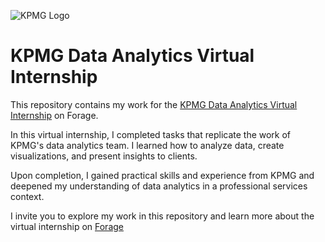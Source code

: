 ![KPMG Logo](https://d1yjjnpx0p53s8.cloudfront.net/styles/logo-thumbnail/s3/092016/untitled-2_79.jpg?itok=lm5Jwrdh)

# KPMG Data Analytics Virtual Internship

This repository contains my work for the [KPMG Data Analytics Virtual Internship](https://www.theforage.com/virtual-internships/theme/m7W4GMqeT3bh9Nb2c/KPMG-Data-Analytics-Virtual-Internship?ref=RYop2KHz8Wj9YfB4S) on Forage.

In this virtual internship, I completed tasks that replicate the work of KPMG's data analytics team. I learned how to analyze data, create visualizations, and present insights to clients.

Upon completion, I gained practical skills and experience from KPMG and deepened my understanding of data analytics in a professional services context.

I invite you to explore my work in this repository and learn more about the virtual internship on [Forage](https://www.theforage.com/dashboard?ref=RYop2KHz8Wj9YfB4S)

